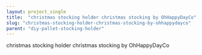 ```yaml
---
layout: project_single
title:  "christmas stocking holder christmas stocking by OhHappyDayCo"
slug: "christmas-stocking-holder-christmas-stocking-by-ohhappydayco"
parent: "diy-pallet-stocking-holder"
---
```

christmas stocking holder christmas stocking by OhHappyDayCo